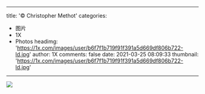 
---
title: '© Christopher Methot'
categories: 
 - 图片
 - 1X
 - Photos
headimg: 'https://1x.com/images/user/b6f7f1b719f91f391a5d669df806b722-ld.jpg'
author: 1X
comments: false
date: 2021-03-25 08:09:33
thumbnail: 'https://1x.com/images/user/b6f7f1b719f91f391a5d669df806b722-ld.jpg'
---

<div>   
<img src="https://1x.com/images/user/b6f7f1b719f91f391a5d669df806b722-ld.jpg" referrerpolicy="no-referrer">  
</div>
            